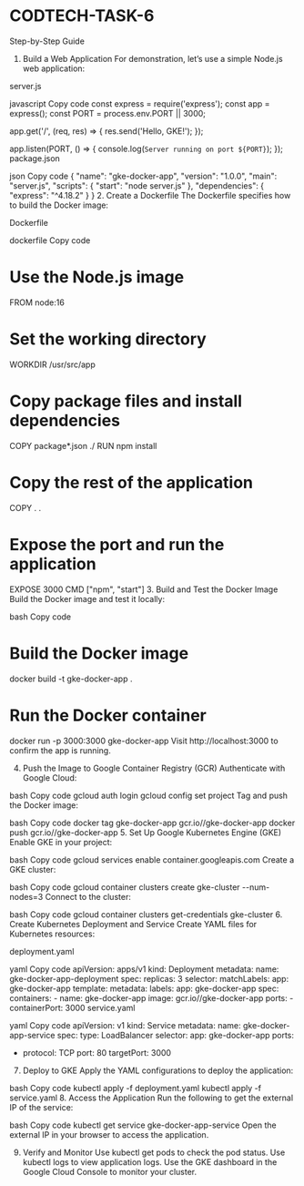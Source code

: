 # CODTECH-TASK-6
Step-by-Step Guide
1. Build a Web Application
For demonstration, let’s use a simple Node.js web application:

server.js

javascript
Copy code
const express = require('express');
const app = express();
const PORT = process.env.PORT || 3000;

app.get('/', (req, res) => {
  res.send('Hello, GKE!');
});

app.listen(PORT, () => {
  console.log(`Server running on port ${PORT}`);
});
package.json

json
Copy code
{
  "name": "gke-docker-app",
  "version": "1.0.0",
  "main": "server.js",
  "scripts": {
    "start": "node server.js"
  },
  "dependencies": {
    "express": "^4.18.2"
  }
}
2. Create a Dockerfile
The Dockerfile specifies how to build the Docker image:

Dockerfile

dockerfile
Copy code
# Use the Node.js image
FROM node:16

# Set the working directory
WORKDIR /usr/src/app

# Copy package files and install dependencies
COPY package*.json ./
RUN npm install

# Copy the rest of the application
COPY . .

# Expose the port and run the application
EXPOSE 3000
CMD ["npm", "start"]
3. Build and Test the Docker Image
Build the Docker image and test it locally:

bash
Copy code
# Build the Docker image
docker build -t gke-docker-app .

# Run the Docker container
docker run -p 3000:3000 gke-docker-app
Visit http://localhost:3000 to confirm the app is running.

4. Push the Image to Google Container Registry (GCR)
Authenticate with Google Cloud:

bash
Copy code
gcloud auth login
gcloud config set project <your-gcp-project-id>
Tag and push the Docker image:

bash
Copy code
docker tag gke-docker-app gcr.io/<your-gcp-project-id>/gke-docker-app
docker push gcr.io/<your-gcp-project-id>/gke-docker-app
5. Set Up Google Kubernetes Engine (GKE)
Enable GKE in your project:

bash
Copy code
gcloud services enable container.googleapis.com
Create a GKE cluster:

bash
Copy code
gcloud container clusters create gke-cluster --num-nodes=3
Connect to the cluster:

bash
Copy code
gcloud container clusters get-credentials gke-cluster
6. Create Kubernetes Deployment and Service
Create YAML files for Kubernetes resources:

deployment.yaml

yaml
Copy code
apiVersion: apps/v1
kind: Deployment
metadata:
  name: gke-docker-app-deployment
spec:
  replicas: 3
  selector:
    matchLabels:
      app: gke-docker-app
  template:
    metadata:
      labels:
        app: gke-docker-app
    spec:
      containers:
      - name: gke-docker-app
        image: gcr.io/<your-gcp-project-id>/gke-docker-app
        ports:
        - containerPort: 3000
service.yaml

yaml
Copy code
apiVersion: v1
kind: Service
metadata:
  name: gke-docker-app-service
spec:
  type: LoadBalancer
  selector:
    app: gke-docker-app
  ports:
  - protocol: TCP
    port: 80
    targetPort: 3000
7. Deploy to GKE
Apply the YAML configurations to deploy the application:

bash
Copy code
kubectl apply -f deployment.yaml
kubectl apply -f service.yaml
8. Access the Application
Run the following to get the external IP of the service:

bash
Copy code
kubectl get service gke-docker-app-service
Open the external IP in your browser to access the application.

9. Verify and Monitor
Use kubectl get pods to check the pod status.
Use kubectl logs <pod-name> to view application logs.
Use the GKE dashboard in the Google Cloud Console to monitor your cluster.

